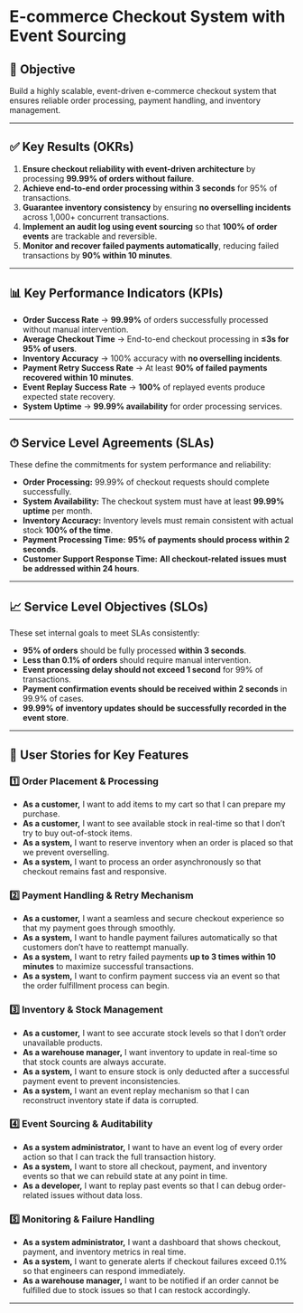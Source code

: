# **E-commerce Checkout System with Event Sourcing**  

## 🎯 **Objective**  
Build a highly scalable, event-driven e-commerce checkout system that ensures reliable order processing, payment handling, and inventory management.  

---

## ✅ **Key Results (OKRs)**  
1. **Ensure checkout reliability with event-driven architecture** by processing **99.99% of orders without failure**.  
2. **Achieve end-to-end order processing within 3 seconds** for 95% of transactions.  
3. **Guarantee inventory consistency** by ensuring **no overselling incidents** across 1,000+ concurrent transactions.  
4. **Implement an audit log using event sourcing** so that **100% of order events** are trackable and reversible.  
5. **Monitor and recover failed payments automatically**, reducing failed transactions by **90% within 10 minutes**.  

---

## 📊 **Key Performance Indicators (KPIs)**  
- **Order Success Rate** → **99.99%** of orders successfully processed without manual intervention.  
- **Average Checkout Time** → End-to-end checkout processing in **≤3s for 95% of users**.  
- **Inventory Accuracy** → 100% accuracy with **no overselling incidents**.  
- **Payment Retry Success Rate** → At least **90% of failed payments recovered within 10 minutes**.  
- **Event Replay Success Rate** → **100%** of replayed events produce expected state recovery.  
- **System Uptime** → **99.99% availability** for order processing services.  

---

## ⏱ **Service Level Agreements (SLAs)**  
These define the commitments for system performance and reliability:  
- **Order Processing:** 99.99% of checkout requests should complete successfully.  
- **System Availability:** The checkout system must have at least **99.99% uptime** per month.  
- **Inventory Accuracy:** Inventory levels must remain consistent with actual stock **100% of the time**.  
- **Payment Processing Time:** **95% of payments should process within 2 seconds**.  
- **Customer Support Response Time:** **All checkout-related issues must be addressed within 24 hours**.  

---

## 📈 **Service Level Objectives (SLOs)**  
These set internal goals to meet SLAs consistently:  
- **95% of orders** should be fully processed **within 3 seconds**.  
- **Less than 0.1% of orders** should require manual intervention.  
- **Event processing delay should not exceed 1 second** for 99% of transactions.  
- **Payment confirmation events should be received within 2 seconds** in 99.9% of cases.  
- **99.99% of inventory updates should be successfully recorded in the event store**.  

---

## 📝 **User Stories for Key Features**  

### **1️⃣ Order Placement & Processing**  
- **As a customer,** I want to add items to my cart so that I can prepare my purchase.  
- **As a customer,** I want to see available stock in real-time so that I don’t try to buy out-of-stock items.  
- **As a system,** I want to reserve inventory when an order is placed so that we prevent overselling.  
- **As a system,** I want to process an order asynchronously so that checkout remains fast and responsive.  

### **2️⃣ Payment Handling & Retry Mechanism**  
- **As a customer,** I want a seamless and secure checkout experience so that my payment goes through smoothly.  
- **As a system,** I want to handle payment failures automatically so that customers don’t have to reattempt manually.  
- **As a system,** I want to retry failed payments **up to 3 times within 10 minutes** to maximize successful transactions.  
- **As a system,** I want to confirm payment success via an event so that the order fulfillment process can begin.  

### **3️⃣ Inventory & Stock Management**  
- **As a customer,** I want to see accurate stock levels so that I don’t order unavailable products.  
- **As a warehouse manager,** I want inventory to update in real-time so that stock counts are always accurate.  
- **As a system,** I want to ensure stock is only deducted after a successful payment event to prevent inconsistencies.  
- **As a system,** I want an event replay mechanism so that I can reconstruct inventory state if data is corrupted.  

### **4️⃣ Event Sourcing & Auditability**  
- **As a system administrator,** I want to have an event log of every order action so that I can track the full transaction history.  
- **As a system,** I want to store all checkout, payment, and inventory events so that we can rebuild state at any point in time.  
- **As a developer,** I want to replay past events so that I can debug order-related issues without data loss.  

### **5️⃣ Monitoring & Failure Handling**  
- **As a system administrator,** I want a dashboard that shows checkout, payment, and inventory metrics in real time.  
- **As a system,** I want to generate alerts if checkout failures exceed 0.1% so that engineers can respond immediately.  
- **As a warehouse manager,** I want to be notified if an order cannot be fulfilled due to stock issues so that I can restock accordingly.  

---

